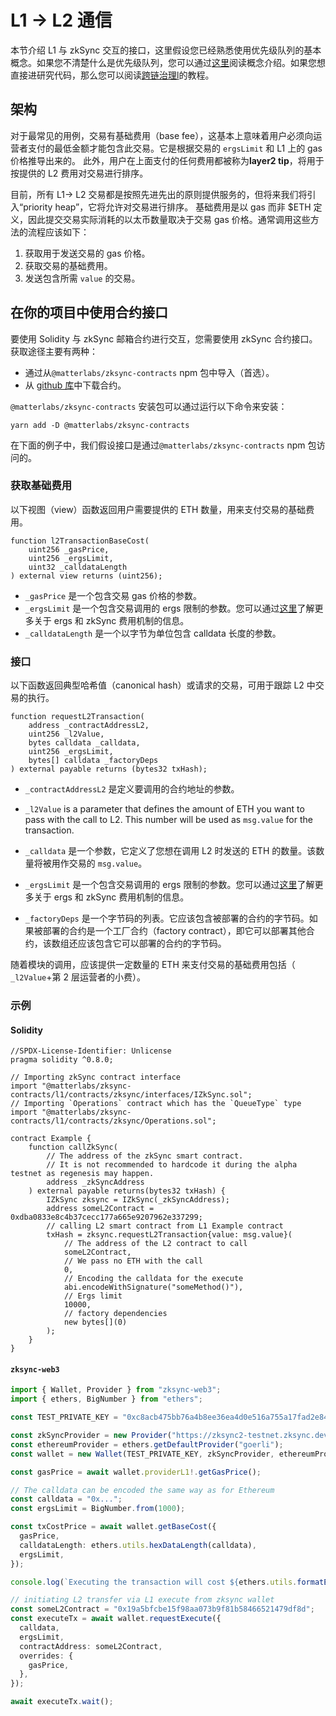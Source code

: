 # L1 -> L2 通信

本节介绍 L1 与 zkSync 交互的接口，这里假设您已经熟悉使用优先级队列的基本概念。如果您不清楚什么是优先级队列，您可以通过[这里](./l1-l2-interop.md#priority-queue)阅读概念介绍。如果您想直接进研究代码，那么您可以阅读[跨链治理l](../../tutorials/cross-chain-tutorial.md)的教程。

## 架构

对于最常见的用例，交易有基础费用（base fee），这基本上意味着用户必须向运营者支付的最低金额才能包含此交易。它是根据交易的 `ergsLimit` 和 L1 上的 gas 价格推导出来的。
此外，用户在上面支付的任何费用都被称为**layer2 tip**，将用于按提供的 L2 费用对交易进行排序。

目前，所有 L1-> L2 交易都是按照先进先出的原则提供服务的，但将来我们将引入“priority heap”，它将允许对交易进行排序。
基础费用是以 gas 而非 $ETH 定义，因此提交交易实际消耗的以太币数量取决于交易 gas 价格。通常调用这些方法的流程应该如下：

1. 获取用于发送交易的 gas 价格。
2. 获取交易的基础费用。
3. 发送包含所需 `value` 的交易。

## 在你的项目中使用合约接口

要使用 Solidity 与 zkSync 邮箱合约进行交互，您需要使用 zkSync 合约接口。获取途径主要有两种：

- 通过从`@matterlabs/zksync-contracts` npm 包中导入（首选）。
- 从 [github 库](https://github.com/matter-labs/v2-testnet-contracts)中下载合约。

`@matterlabs/zksync-contracts` 安装包可以通过运行以下命令来安装：

```
yarn add -D @matterlabs/zksync-contracts
```

在下面的例子中，我们假设接口是通过`@matterlabs/zksync-contracts` npm 包访问的。

### 获取基础费用


以下视图（view）函数返回用户需要提供的 ETH 数量，用来支付交易的基础费用。

```solidity
function l2TransactionBaseCost(
    uint256 _gasPrice,
    uint256 _ergsLimit,
    uint32 _calldataLength
) external view returns (uint256);
```

- `_gasPrice` 是一个包含交易 gas 价格的参数。
- `_ergsLimit` 是一个包含交易调用的 ergs 限制的参数。您可以通过[这里](../transactions/fee-model.md)了解更多关于 ergs 和 zkSync 费用机制的信息。
- `_calldataLength` 是一个以字节为单位包含 calldata 长度的参数。

### 接口

以下函数返回典型哈希值（canonical hash）或请求的交易，可用于跟踪 L2 中交易的执行。

```solidity
function requestL2Transaction(
    address _contractAddressL2,
    uint256 _l2Value,
    bytes calldata _calldata,
    uint256 _ergsLimit,
    bytes[] calldata _factoryDeps
) external payable returns (bytes32 txHash);
```

- `_contractAddressL2` 是定义要调用的合约地址的参数。
- `_l2Value` is a parameter that defines the amount of ETH you want to pass with the call to L2. This number will be used as `msg.value` for the transaction.
- `_calldata` 是一个参数，它定义了您想在调用 L2 时发送的 ETH 的数量。该数量将被用作交易的 `msg.value`。
- `_ergsLimit` 是一个包含交易调用的 ergs 限制的参数。您可以通过[这里](../transactions/fee-model.md)了解更多关于 ergs 和 zkSync 费用机制的信息。

- `_factoryDeps` 是一个字节码的列表。它应该包含被部署的合约的字节码。如果被部署的合约是一个工厂合约（factory contract），即它可以部署其他合约，该数组还应该包含它可以部署的合约的字节码。

随着模块的调用，应该提供一定数量的 ETH 来支付交易的基础费用包括（ `_l2Value`+第 2 层运营者的小费）。

### 示例

#### Solidity

```solidity
//SPDX-License-Identifier: Unlicense
pragma solidity ^0.8.0;

// Importing zkSync contract interface
import "@matterlabs/zksync-contracts/l1/contracts/zksync/interfaces/IZkSync.sol";
// Importing `Operations` contract which has the `QueueType` type
import "@matterlabs/zksync-contracts/l1/contracts/zksync/Operations.sol";

contract Example {
    function callZkSync(
        // The address of the zkSync smart contract.
        // It is not recommended to hardcode it during the alpha testnet as regenesis may happen.
        address _zkSyncAddress
    ) external payable returns(bytes32 txHash) {
        IZkSync zksync = IZkSync(_zkSyncAddress);
        address someL2Contract = 0xdba0833e8c4b37cecc177a665e9207962e337299;
        // calling L2 smart contract from L1 Example contract
        txHash = zksync.requestL2Transaction{value: msg.value}(
            // The address of the L2 contract to call
            someL2Contract,
            // We pass no ETH with the call
            0,
            // Encoding the calldata for the execute
            abi.encodeWithSignature("someMethod()"),
            // Ergs limit
            10000,
            // factory dependencies
            new bytes[](0)
        );
    }
}
```

#### `zksync-web3`

```ts
import { Wallet, Provider } from "zksync-web3";
import { ethers, BigNumber } from "ethers";

const TEST_PRIVATE_KEY = "0xc8acb475bb76a4b8ee36ea4d0e516a755a17fad2e84427d5559b37b544d9ba5a";

const zkSyncProvider = new Provider("https://zksync2-testnet.zksync.dev");
const ethereumProvider = ethers.getDefaultProvider("goerli");
const wallet = new Wallet(TEST_PRIVATE_KEY, zkSyncProvider, ethereumProvider);

const gasPrice = await wallet.providerL1!.getGasPrice();

// The calldata can be encoded the same way as for Ethereum
const calldata = "0x...";
const ergsLimit = BigNumber.from(1000);

const txCostPrice = await wallet.getBaseCost({
  gasPrice,
  calldataLength: ethers.utils.hexDataLength(calldata),
  ergsLimit,
});

console.log(`Executing the transaction will cost ${ethers.utils.formatEther(txCostPrice)} ETH`);

// initiating L2 transfer via L1 execute from zksync wallet
const someL2Contract = "0x19a5bfcbe15f98aa073b9f81b58466521479df8d";
const executeTx = await wallet.requestExecute({
  calldata,
  ergsLimit,
  contractAddress: someL2Contract,
  overrides: {
    gasPrice,
  },
});

await executeTx.wait();
```
